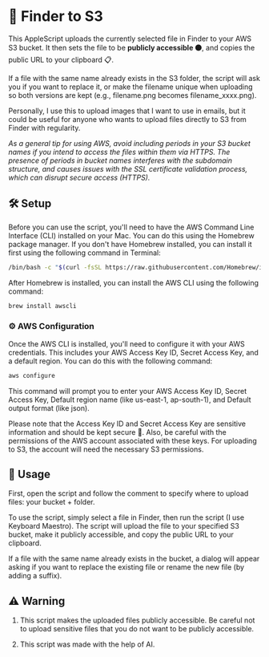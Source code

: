 # 🚀 Finder to S3

This AppleScript uploads the currently selected file in Finder to your AWS S3 bucket. It then sets the file to be **publicly accessible 🟠**, and copies the public URL to your clipboard 📋.

If a file with the same name already exists in the S3 folder, the script will ask you if you want to replace it, or make the filename unique when uploading so both versions are kept (e.g., filename.png becomes filename_xxxx.png).

Personally, I use this to upload images that I want to use in emails, but it could be useful for anyone who wants to upload files directly to S3 from Finder with regularity.

_As a general tip for using AWS, avoid including periods in your S3 bucket names if you intend to access the files within them via HTTPS. The presence of periods in bucket names interferes with the subdomain structure, and causes issues with the SSL certificate validation process, which can disrupt secure access (HTTPS)._

## 🛠️ Setup 

Before you can use the script, you'll need to have the AWS Command Line Interface (CLI) installed on your Mac. You can do this using the Homebrew package manager. If you don't have Homebrew installed, you can install it first using the following command in Terminal:

```bash
/bin/bash -c "$(curl -fsSL https://raw.githubusercontent.com/Homebrew/install/HEAD/install.sh)"
```

After Homebrew is installed, you can install the AWS CLI using the following command:

```bash
brew install awscli
```

### ⚙️ AWS Configuration

Once the AWS CLI is installed, you'll need to configure it with your AWS credentials. This includes your AWS Access Key ID, Secret Access Key, and a default region. You can do this with the following command:

```bash
aws configure
```

This command will prompt you to enter your AWS Access Key ID, Secret Access Key, Default region name (like us-east-1, ap-south-1), and Default output format (like json).

Please note that the Access Key ID and Secret Access Key are sensitive information and should be kept secure 🔐. Also, be careful with the permissions of the AWS account associated with these keys. For uploading to S3, the account will need the necessary S3 permissions.

## 📄 Usage

First, open the script and follow the comment to specify where to upload files: your bucket + folder.

To use the script, simply select a file in Finder, then run the script (I use Keyboard Maestro). The script will upload the file to your specified S3 bucket, make it publicly accessible, and copy the public URL to your clipboard.

If a file with the same name already exists in the bucket, a dialog will appear asking if you want to replace the existing file or rename the new file (by adding a suffix).

## ⚠️ Warning

1. This script makes the uploaded files publicly accessible. Be careful not to upload sensitive files that you do not want to be publicly accessible.

2. This script was made with the help of AI.
